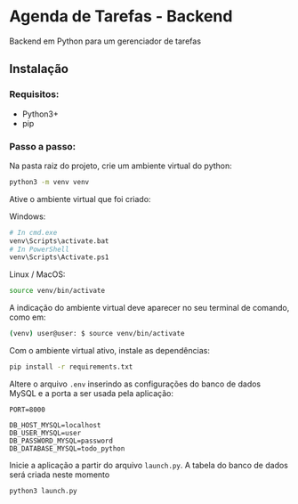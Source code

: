 # Agenda de Tarefas - Backend

Backend em Python para um gerenciador de tarefas

## Instalação

### Requisitos: 

- Python3+
- pip

### Passo a passo:

Na pasta raiz do projeto, crie um ambiente virtual do python:

```bash
python3 -m venv venv
```

Ative o ambiente virtual que foi criado:

Windows:

```bash
# In cmd.exe
venv\Scripts\activate.bat
# In PowerShell
venv\Scripts\Activate.ps1
```

Linux / MacOS:

```bash
source venv/bin/activate
```

A indicação do ambiente virtual deve aparecer no seu terminal de comando, como em:

```bash
(venv) user@user: $ source venv/bin/activate
```

Com o ambiente virtual ativo, instale as dependências:

```bash
pip install -r requirements.txt
```

Altere o arquivo `.env` inserindo as configurações do banco de dados MySQL e a porta a ser usada pela aplicação:

```
PORT=8000

DB_HOST_MYSQL=localhost
DB_USER_MYSQL=user
DB_PASSWORD_MYSQL=password
DB_DATABASE_MYSQL=todo_python
```

Inicie a aplicação a partir do arquivo `launch.py`. A tabela do banco de dados será criada neste momento

```bash
python3 launch.py
```

